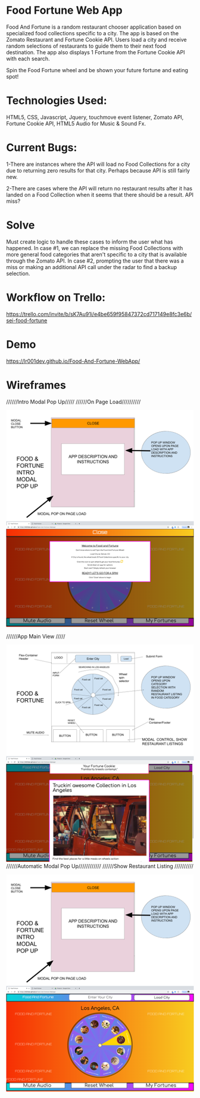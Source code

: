 # Food Fortune Web App

Food And Fortune is a random restaurant chooser application based on specialized food collections specific to a city. The app is based on the Zomato Restaurant and Fortune Cookie API. Users load a city and receive random selections of restaurants to guide them to their next food destination. The app also displays 1 Fortune from the Fortune Cookie API with each search.

Spin the Food Fortune wheel and be shown your future fortune and eating spot!

# Technologies Used:

HTML5, CSS, Javascript, Jquery, touchmove event listener, Zomato API, Fortune Cookie API, HTML5 Audio for Music & Sound Fx.

# Current Bugs:

1-There are instances where the API will load no Food Collections for a city due to returning zero results for that city. Perhaps because API is still fairly new.

2-There are cases where the API will return no restaurant results after it has landed on a Food Collection when it seems that there should be a result. API miss?

# Solve
Must create logic to handle these cases to inform the user what has happened. In case #1, we can replace the missing Food Collections with more general food categories that aren't specific to a city that is available through the Zomato API. In case #2, prompting the user that there was a miss or making an additional API call under the radar to find a backup selection.

# Workflow on Trello:
https://trello.com/invite/b/sK7Au91i/e4be659f95847372cd717149e8fc3e6b/sei-food-fortune

# Demo

https://lr001dev.github.io/Food-And-Fortune-WebApp/

# Wireframes

//////Intro Modal Pop Up/////
//////On Page Load//////////

![Screenshot](img/FoodFortune_ModalPopIntro.png)
![Screenshot](img/intro.png)

//////App Main View /////

![Screenshot](img/FoodFortuneRevised.png)
![Screenshot](img/listing.png)
//////Automatic Modal Pop Up////////////
//////Show Restaurant Listing //////////

![Screenshot](img/FoodFortune_ModalPopIntro.png)
![Screenshot](img/main.png)
